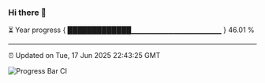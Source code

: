### Hi there 👋

⏳ Year progress { █████████████▁▁▁▁▁▁▁▁▁▁▁▁▁▁▁▁▁ } 46.01 %

---

⏰ Updated on Tue, 17 Jun 2025 22:43:25 GMT

![Progress Bar CI](https://github.com/IshwaranRudhara/GIT-ACTION/workflows/Progress%20Bar%20CI/badge.svg)
